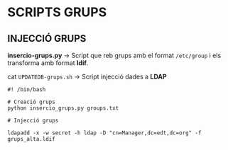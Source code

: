 # SCRIPTS GRUPS
## INJECCIÓ GRUPS

**insercio-grups.py** -> Script que reb grups amb el format `/etc/group` i els transforma amb format **ldif**.



cat `UPDATEDB-grups.sh`  -> Script injecció dades a **LDAP**

```
#! /bin/bash

# Creació grups
python insercio_grups.py groups.txt

# Injecció grups

ldapadd -x -w secret -h ldap -D "cn=Manager,dc=edt,dc=org" -f grups_alta.ldif
```

